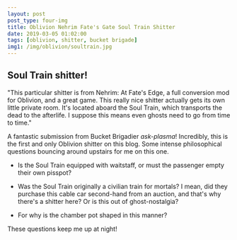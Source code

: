 ```yaml
---
layout: post
post_type: four-img
title: Oblivion Nehrim Fate's Gate Soul Train Shitter
date: 2019-03-05 01:02:00
tags: [oblivion, shitter, bucket brigade]
img1: /img/oblivion/soultrain.jpg
---
```

## Soul Train shitter!

"This particular shitter is from Nehrim: At Fate's Edge, a full conversion mod for Oblivion, and a great game. This really nice shitter actually gets its own little private room. It's located aboard the Soul Train, which transports the dead to the afterlife. I suppose this means even ghosts need to go from time to time."

A fantastic submission from Bucket Brigadier *ask-plasma*! Incredibly, this is the first and only Oblivion shitter on this blog. Some intense philosophical questions bouncing around upstairs for me on this one.
* Is the Soul Train equipped with waitstaff, or must the passenger empty their own pisspot?
- Was the Soul Train originally a civilian train for mortals? I mean, did they purchase this cable car second-hand from an auction, and that's why there's a shitter here? Or is this out of ghost-nostalgia?
+ For why is the chamber pot shaped in this manner?

These questions keep me up at night!

